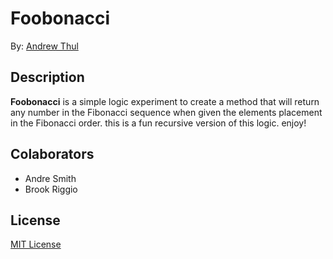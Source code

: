 # Foobonacci

By: [Andrew Thul](github.com/adthul)

## Description
**Foobonacci** is a simple logic experiment to create a method that will return any number in the Fibonacci sequence when given the elements placement in the Fibonacci order. this is a fun recursive version of this logic. enjoy!

## Colaborators
* Andre Smith
* Brook Riggio

## License

[MIT License](http://adthul.mit-license.org)
